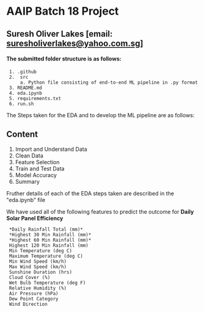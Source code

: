 # AAIP Batch 18 Project
## Suresh Oliver Lakes [email: suresholiverlakes@yahoo.com.sg]

#### The submitted folder structure is as follows:
     1. .github
     2.  src
         a. Python file consisting of end-to-end ML pipeline in .py format
     3. README.md
     4. eda.ipynb
     5. requirements.txt
     6. run.sh
      
The Steps taken for the EDA and to develop the ML pipeline are as follows:

## Content
1. Import and Understand Data
2. Clean Data
3. Feature Selection
4. Train and Test Data
5. Model Accuracy
6. Summary

Fruther details of each of the EDA steps taken are described in the "eda.ipynb"  file

We have used all of the following features to predict the outcome for **Daily Solar Panel Efficiency**

     *Daily Rainfall Total (mm)*
     *Highest 30 Min Rainfall (mm)*
     *Highest 60 Min Rainfall (mm)*
     Highest 120 Min Rainfall (mm)
     Min Temperature (deg C)
     Maximum Temperature (deg C)
     Min Wind Speed (km/h)
     Max Wind Speed (km/h)
     Sunshine Duration (hrs)
     Cloud Cover (%)
     Wet Bulb Temperature (deg F)
     Relative Humidity (%)
     Air Pressure (hPa)
     Dew Point Category
     Wind Direction
